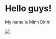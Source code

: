 # Hello guys!
My name is Minh Dinh!

![](https://i.pinimg.com/originals/76/fa/7f/76fa7f2b3dcf4a05933c345056a30279.png)
